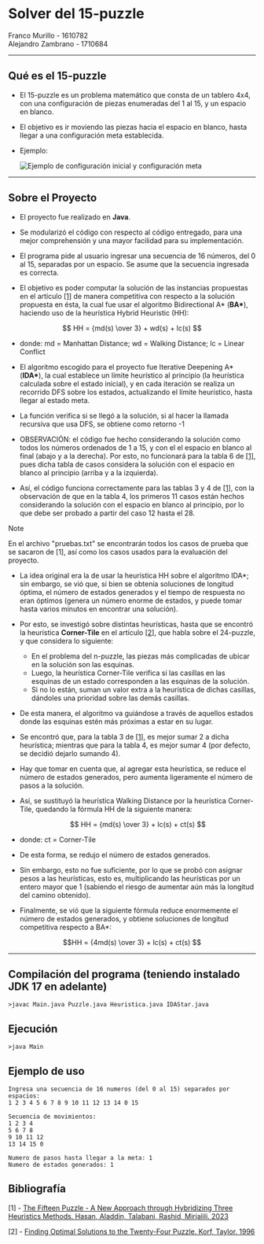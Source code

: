 # Solver del 15-puzzle

Franco Murillo - 1610782  
Alejandro Zambrano - 1710684

----------------------------------------------------------------------------------------------------------------------------

## Qué es el 15-puzzle

- El 15-puzzle es un problema matemático que consta de un tablero 4x4, con una configuración de piezas enumeradas del 1 al 15, y un espacio en blanco.

- El objetivo es ir moviendo las piezas hacia el espacio en blanco, hasta llegar a una configuración meta establecida.

- Ejemplo:

  ![Ejemplo de configuración inicial y configuración meta](https://media.geeksforgeeks.org/wp-content/uploads/15-puzzle.png)

----------------------------------------------------------------------------------------------------------------------------

## Sobre el Proyecto

- El proyecto fue realizado en **Java**.

- Se modularizó el código con respecto al código entregado, para una mejor comprehensión y una mayor facilidad para su implementación.

- El programa pide al usuario ingresar una secuencia de 16 números, del 0 al 15, separadas por un espacio. Se asume que la secuencia ingresada es correcta.

- El objetivo es poder computar la solución de las instancias propuestas en el artículo [[1]](#bibliografía) de manera competitiva con respecto a la solución propuesta en ésta, la cual fue usar el algoritmo Bidirectional A* (__BA*__), haciendo uso de la heurística Hybrid Heuristic (HH):  

```math
    HH = {md(s) \over 3} + wd(s) + lc(s)   
```
- donde:  md = Manhattan Distance; wd = Walking Distance; lc = Linear Conflict

- El algoritmo escogido para el proyecto fue Iterative Deepening A* (__IDA*__), la cual establece un límite heurístico al principio (la heurística calculada sobre el estado inicial), y en cada iteración se realiza un recorrido DFS sobre los estados, actualizando el límite heurístico, hasta llegar al estado meta.

- La función verifica si se llegó a la solución, si al hacer la llamada recursiva que usa DFS, se obtiene como retorno -1 

- OBSERVACIÓN: el código fue hecho considerando la solución como todos los números ordenados de 1 a 15, y con el el espacio en blanco al final (abajo y a la derecha). Por esto, no funcionará para la tabla 6 de [[1]](#bibliografía), pues dicha tabla de casos considera la solución con el espacio en blanco al principio (arriba y a la izquierda). 

- Así, el código funciona correctamente para las  tablas 3 y 4 de [[1]](#bibliografía), con la observación de que en la tabla 4, los primeros 11 casos están hechos considerando la solución con el espacio en blanco al principio, por lo que debe ser probado a partir del caso 12 hasta el 28.

>[!NOTE]
> En el archivo "pruebas.txt" se encontrarán todos los casos de prueba que se sacaron de [1], así como los casos usados para la evaluación del proyecto.
 
- La idea original era la de usar la heurística HH sobre el algoritmo IDA*; sin embargo, se vió que, si bien se obtenía soluciones de longitud óptima, el número de estados generados y el tiempo de respuesta no eran óptimos (genera un número enorme de estados, y puede tomar hasta varios minutos en encontrar una solución). 

- Por esto, se investigó sobre distintas heurísticas, hasta que se encontró la heurística **Corner-Tile** en el artículo [[2]](#bibliografía), que habla sobre el 24-puzzle, y que considera lo siguiente:

    - En el problema del n-puzzle, las piezas más complicadas de ubicar en la solución son las esquinas.
    - Luego, la heurística Corner-Tile verifica si las casillas en las esquinas de un estado corresponden a las esquinas de la solución.
    - Si no lo están, suman un valor extra a la heurística de dichas casillas, dándoles una prioridad sobre las demás casillas.
- De esta manera, el algoritmo va guiándose a través de aquellos estados donde las esquinas estén más próximas a estar en su lugar.
- Se encontró que, para la tabla 3 de [[1]](#bibliografía), es mejor sumar 2 a dicha heurística; mientras que para la tabla 4, es mejor sumar 4 (por defecto, se decidió dejarlo sumando 4).
- Hay que tomar en cuenta que, al agregar esta heurística, se reduce el número de estados generados, pero aumenta ligeramente el número de pasos a la solución.

- Así, se sustituyó la heurística Walking Distance por la heurística Corner-Tile, quedando la fórmula HH de la siguiente manera:
    ```math
      HH = {md(s) \over 3} + lc(s) + ct(s) 
    ```
    
- donde: ct = Corner-Tile

- De esta forma, se redujo el número de estados generados. 

- Sin embargo, esto no fue suficiente, por lo que se probó con asignar pesos a las heurísticas, esto es, multiplicando las heurísticas por un entero mayor que 1 (sabiendo el riesgo de aumentar aún más la longitud del camino obtenido). 

- Finalmente, se vió que la siguiente fórmula reduce enormemente el número de estados generados, y obtiene soluciones de longitud competitiva respecto a BA*:
  
```math
HH = {4md(s) \over 3} + lc(s) + ct(s) 
```

----------------------------------------------------------------------------------------------------------------------------

## Compilación del programa (teniendo instalado JDK 17 en adelante)

```
>javac Main.java Puzzle.java Heuristica.java IDAStar.java
```


## Ejecución 

```
>java Main
```

## Ejemplo de uso

```
Ingresa una secuencia de 16 numeros (del 0 al 15) separados por espacios:
1 2 3 4 5 6 7 8 9 10 11 12 13 14 0 15

Secuencia de movimientos:
1 2 3 4
5 6 7 8
9 10 11 12
13 14 15 0

Numero de pasos hasta llegar a la meta: 1
Numero de estados generados: 1
```

## Bibliografía

[1] - [The Fifteen Puzzle - A New Approach through Hybridizing Three Heuristics Methods. Hasan, Aladdin, Talabani, Rashid, Mirjalili. 2023](https://www.researchgate.net/publication/366855720_The_Fifteen_Puzzle-A_New_Approach_through_Hybridizing_Three_Heuristics_Methods)

[2] - [Finding Optimal Solutions to the Twenty-Four Puzzle. Korf, Taylor. 1996](https://courses.cs.washington.edu/courses/csep573/10wi/korf96.pdf)
